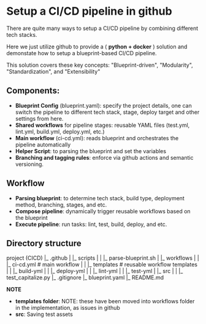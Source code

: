 
# Setup a CI/CD pipeline in github

There are quite many ways to setup a CI/CD pipeline by combining different tech stacks. 

Here we just utilize github to provide a ( __python + docker__ ) solution and demonstate how to setup a blueprint-based CI/CD pipeline.

This solution covers these key concepts: "Blueprint-driven", "Modularity", "Standardization", and "Extensibility"


## Components:
* __Blueprint Config__ (blueprint.yaml): specify the project details, one can switch the pipeline to different tech stack, stage,  deploy target and other settings from here.
* __Shared workflows__ for pipeline stages: reusable YAML files (test.yml, lint.yml, build.yml, deploy.yml, etc.)
* __Main workflow__ (ci-cd.yml): reads blueprint and orchestrates the pipeline automatically
* __Helper Script__: to parsing the blueprint and set the variables
* __Branching and tagging rules__: enforce via github actions and semantic versioning.

## Workflow
* __Parsing blueprint__: to determine tech stack, build type, deployment method, branching, stages, and etc. 
* __Compose pipeline__: dynamically trigger reusable workflows based on the blueprint
* __Execute pipeline__: run tasks: lint, test, build, deploy, and etc.

## Directory structure
project (CICD)
|_ .github
|  |_ scripts
|  |  |_ parse-blueprint.sh
|  |_ workflows
|  |  |_ ci-cd.yml  # main workflow
|  |  |_ templates  # reusable workflow templates
|  |     |_ build-yml
|  |     |_ deploy-yml
|  |     |_ lint-yml
|  |     |_ test-yml
|  |_ src
|  |  |_ test_capitalize.py
|_ .gitignore
|_ blueprint.yaml
|_ README.md

**NOTE**
* __templates folder__:  NOTE: these have been moved into workflows folder in the implementation, as issues in github
* __src__: Saving test assets

